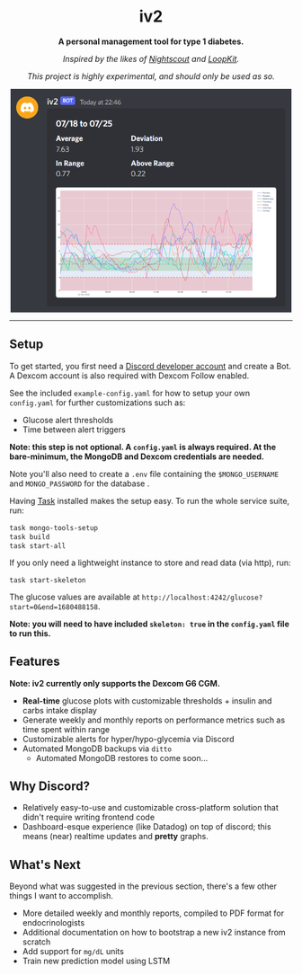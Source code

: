 <div align="center">

# iv2

**A personal management tool for type 1 diabetes.**

_Inspired by the likes of [Nightscout](https://github.com/nightscout/cgm-remote-monitor) and [LoopKit](https://github.com/LoopKit/Loop)._

_This project is highly experimental, and should only be used as so._

<img src='docs/weekly-overlay.png' align='center' width=500>

</div>

---

## Setup

To get started, you first need a [Discord developer account](https://discord.com/developers/docs/intro) and create a Bot. A Dexcom account is also required with Dexcom Follow enabled.

See the included `example-config.yaml` for how to setup your own `config.yaml` for further customizations such as:
- Glucose alert thresholds
- Time between alert triggers

**Note: this step is not optional. A `config.yaml` is always required. At the bare-minimum, the MongoDB and Dexcom credentials are needed.**

Note you'll also need to create a `.env` file containing the `$MONGO_USERNAME` and `MONGO_PASSWORD` for the database .

Having [Task](https://github.com/go-task/task) installed makes the setup easy. To run the whole service suite, run:

```
task mongo-tools-setup
task build
task start-all
```

If you only need a lightweight instance to store and read data (via http), run:

```
task start-skeleton
```

The glucose values are available at `http://localhost:4242/glucose?start=0&end=1680488158`.

**Note: you will need to have included `skeleton: true` in the `config.yaml` file to run this.**

## Features

**Note: iv2 currently only supports the Dexcom G6 CGM.**

- **Real-time** glucose plots with customizable thresholds + insulin and carbs intake display
- Generate weekly and monthly reports on performance metrics such as time spent within range
- Customizable alerts for hyper/hypo-glycemia via Discord
- Automated MongoDB backups via `ditto`
  - Automated MongoDB restores to come soon...

## Why Discord?

- Relatively easy-to-use and customizable cross-platform solution that didn't require writing frontend code
- Dashboard-esque experience (like Datadog) on top of discord; this means (near) realtime updates and **pretty** graphs.

## What's Next

Beyond what was suggested in the previous section, there's a few other things I want to accomplish.

- More detailed weekly and monthly reports, compiled to PDF format for endocrinologists
- Additional documentation on how to bootstrap a new iv2 instance from scratch
- Add support for `mg/dL` units
- Train new prediction model using LSTM

